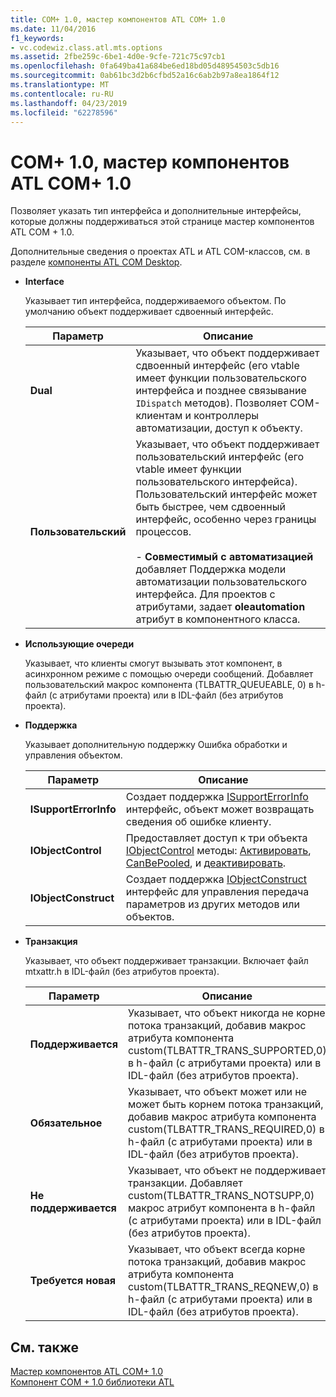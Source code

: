 ```yaml
---
title: COM+ 1.0, мастер компонентов ATL COM+ 1.0
ms.date: 11/04/2016
f1_keywords:
- vc.codewiz.class.atl.mts.options
ms.assetid: 2fbe259c-6be1-4d0e-9cfe-721c75c97cb1
ms.openlocfilehash: 0fa649ba41a684be6ed18bd05d48954503c5db16
ms.sourcegitcommit: 0ab61bc3d2b6cfbd52a16c6ab2b97a8ea1864f12
ms.translationtype: MT
ms.contentlocale: ru-RU
ms.lasthandoff: 04/23/2019
ms.locfileid: "62278596"
---
```

# <a name="com-10-atl-com-10-component-wizard"></a>COM+ 1.0, мастер компонентов ATL COM+ 1.0

Позволяет указать тип интерфейса и дополнительные интерфейсы, которые должны поддерживаться этой странице мастер компонентов ATL COM + 1.0.

Дополнительные сведения о проектах ATL и ATL COM-классов, см. в разделе [компоненты ATL COM Desktop](../../atl/atl-com-desktop-components.md).

- **Interface**

   Указывает тип интерфейса, поддерживаемого объектом. По умолчанию объект поддерживает сдвоенный интерфейс.

   |Параметр|Описание|
   |------------|-----------------|
   |**Dual**|Указывает, что объект поддерживает сдвоенный интерфейс (его vtable имеет функции пользовательского интерфейса и позднее связывание `IDispatch` методов). Позволяет COM-клиентам и контроллеры автоматизации, доступ к объекту.|
   |**Пользовательский**|Указывает, что объект поддерживает пользовательский интерфейс (его vtable имеет функции пользовательского интерфейса). Пользовательский интерфейс может быть быстрее, чем сдвоенный интерфейс, особенно через границы процессов.<br /><br /> - **Совместимый с автоматизацией** добавляет Поддержка модели автоматизации пользовательского интерфейса. Для проектов с атрибутами, задает **oleautomation** атрибут в компонентного класса.|

- **Использующие очереди**

   Указывает, что клиенты смогут вызывать этот компонент, в асинхронном режиме с помощью очереди сообщений. Добавляет пользовательский макрос компонента (TLBATTR_QUEUEABLE, 0) в h-файл (с атрибутами проекта) или в IDL-файл (без атрибутов проекта).

- **Поддержка**

   Указывает дополнительную поддержку Ошибка обработки и управления объектом.

   |Параметр|Описание|
   |------------|-----------------|
   |**ISupportErrorInfo**|Создает поддержка [ISupportErrorInfo](../../atl/reference/isupporterrorinfoimpl-class.md) интерфейс, объект может возвращать сведения об ошибке клиенту.|
   |**IObjectControl**|Предоставляет доступ к три объекта [IObjectControl](/windows/desktop/api/comsvcs/nn-comsvcs-iobjectcontrol) методы: [Активировать](/windows/desktop/api/comsvcs/nf-comsvcs-iobjectcontrol-activate), [CanBePooled](/windows/desktop/api/comsvcs/nf-comsvcs-iobjectcontrol-canbepooled), и [деактивировать](/windows/desktop/api/comsvcs/nf-comsvcs-iobjectcontrol-deactivate).|
   |**IObjectConstruct**|Создает поддержка [IObjectConstruct](/windows/desktop/api/comsvcs/nn-comsvcs-iobjectconstruct) интерфейс для управления передача параметров из других методов или объектов.|

- **Транзакция**

   Указывает, что объект поддерживает транзакции. Включает файл mtxattr.h в IDL-файл (без атрибутов проекта).

   |Параметр|Описание|
   |------------|-----------------|
   |**Поддерживается**|Указывает, что объект никогда не корне потока транзакций, добавив макрос атрибута компонента custom(TLBATTR_TRANS_SUPPORTED,0) в h-файл (с атрибутами проекта) или в IDL-файл (без атрибутов проекта).|
   |**Обязательное**|Указывает, что объект может или не может быть корнем потока транзакций, добавив макрос атрибута компонента custom(TLBATTR_TRANS_REQUIRED,0) в h-файл (с атрибутами проекта) или в IDL-файл (без атрибутов проекта).|
   |**Не поддерживается**|Указывает, что объект не поддерживает транзакции. Добавляет custom(TLBATTR_TRANS_NOTSUPP,0) макрос атрибут компонента в h-файл (с атрибутами проекта) или в IDL-файл (без атрибутов проекта).|
   |**Требуется новая**|Указывает, что объект всегда корне потока транзакций, добавив макрос атрибута компонента custom(TLBATTR_TRANS_REQNEW,0) в h-файл (с атрибутами проекта) или в IDL-файл (без атрибутов проекта).|

## <a name="see-also"></a>См. также

[Мастер компонентов ATL COM+ 1.0](../../atl/reference/atl-com-plus-1-0-component-wizard.md)<br/>
[Компонент COM + 1.0 библиотеки ATL](../../atl/reference/adding-an-atl-com-plus-1-0-component.md)
